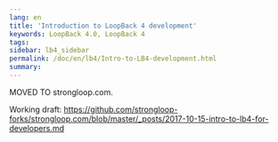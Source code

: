 ```yaml
---
lang: en
title: 'Introduction to LoopBack 4 development'
keywords: LoopBack 4.0, LoopBack 4
tags:
sidebar: lb4_sidebar
permalink: /doc/en/lb4/Intro-to-LB4-development.html
summary:
---
```


MOVED TO strongloop.com.

Working draft:
<https://github.com/strongloop-forks/strongloop.com/blob/master/_posts/2017-10-15-intro-to-lb4-for-developers.md>
